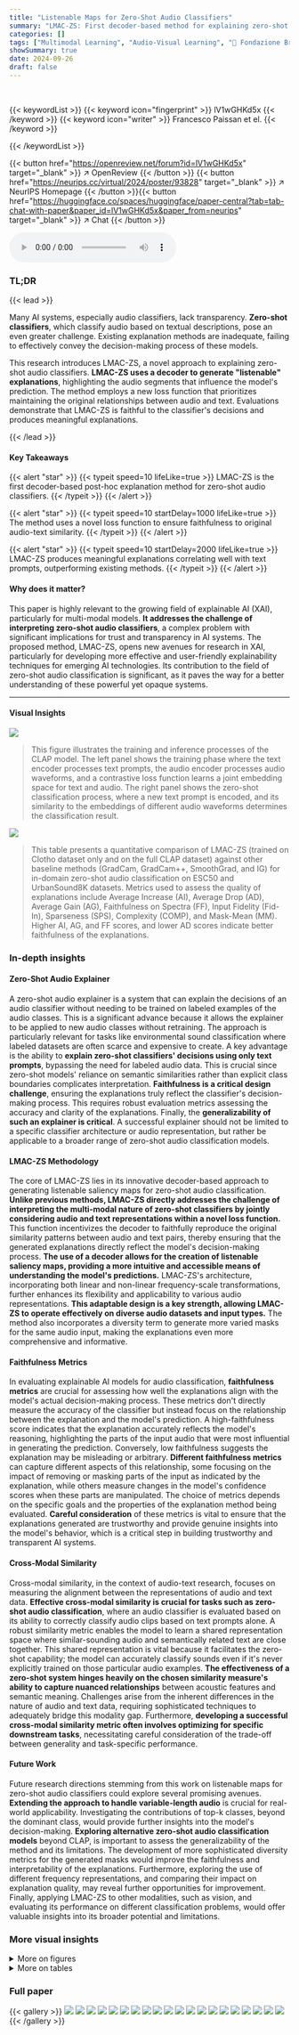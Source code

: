 ```yaml
---
title: "Listenable Maps for Zero-Shot Audio Classifiers"
summary: "LMAC-ZS: First decoder-based method for explaining zero-shot audio classifiers, ensuring transparency and trustworthiness in AI."
categories: []
tags: ["Multimodal Learning", "Audio-Visual Learning", "🏢 Fondazione Bruno Kessler",]
showSummary: true
date: 2024-09-26
draft: false
---
```


<br>

{{< keywordList >}}
{{< keyword icon="fingerprint" >}} lV1wGHKd5x {{< /keyword >}}
{{< keyword icon="writer" >}} Francesco Paissan et el. {{< /keyword >}}
 
{{< /keywordList >}}

{{< button href="https://openreview.net/forum?id=lV1wGHKd5x" target="_blank" >}}
↗ OpenReview
{{< /button >}}
{{< button href="https://neurips.cc/virtual/2024/poster/93828" target="_blank" >}}
↗ NeurIPS Homepage
{{< /button >}}{{< button href="https://huggingface.co/spaces/huggingface/paper-central?tab=tab-chat-with-paper&paper_id=lV1wGHKd5x&paper_from=neurips" target="_blank" >}}
↗ Chat
{{< /button >}}



<audio controls>
    <source src="https://ai-paper-reviewer.com/lV1wGHKd5x/podcast.wav" type="audio/wav">
    Your browser does not support the audio element.
</audio>


### TL;DR


{{< lead >}}

Many AI systems, especially audio classifiers, lack transparency.  **Zero-shot classifiers**, which classify audio based on textual descriptions, pose an even greater challenge. Existing explanation methods are inadequate, failing to effectively convey the decision-making process of these models. 

This research introduces LMAC-ZS, a novel approach to explaining zero-shot audio classifiers.  **LMAC-ZS uses a decoder to generate "listenable" explanations**, highlighting the audio segments that influence the model's prediction. The method employs a new loss function that prioritizes maintaining the original relationships between audio and text.  Evaluations demonstrate that LMAC-ZS is faithful to the classifier's decisions and produces meaningful explanations.

{{< /lead >}}


#### Key Takeaways

{{< alert "star" >}}
{{< typeit speed=10 lifeLike=true >}} LMAC-ZS is the first decoder-based post-hoc explanation method for zero-shot audio classifiers. {{< /typeit >}}
{{< /alert >}}

{{< alert "star" >}}
{{< typeit speed=10 startDelay=1000 lifeLike=true >}} The method uses a novel loss function to ensure faithfulness to original audio-text similarity. {{< /typeit >}}
{{< /alert >}}

{{< alert "star" >}}
{{< typeit speed=10 startDelay=2000 lifeLike=true >}} LMAC-ZS produces meaningful explanations correlating well with text prompts, outperforming existing methods. {{< /typeit >}}
{{< /alert >}}

#### Why does it matter?
This paper is highly relevant to the growing field of explainable AI (XAI), particularly for multi-modal models.  **It addresses the challenge of interpreting zero-shot audio classifiers**, a complex problem with significant implications for trust and transparency in AI systems. The proposed method, LMAC-ZS, opens new avenues for research in XAI, particularly for developing more effective and user-friendly explainability techniques for emerging AI technologies.  Its contribution to the field of zero-shot audio classification is significant, as it paves the way for a better understanding of these powerful yet opaque systems.

------
#### Visual Insights



![](https://ai-paper-reviewer.com/lV1wGHKd5x/figures_1_1.jpg)

> This figure illustrates the training and inference processes of the CLAP model. The left panel shows the training phase where the text encoder processes text prompts, the audio encoder processes audio waveforms, and a contrastive loss function learns a joint embedding space for text and audio. The right panel shows the zero-shot classification process, where a new text prompt is encoded, and its similarity to the embeddings of different audio waveforms determines the classification result.





![](https://ai-paper-reviewer.com/lV1wGHKd5x/tables_6_1.jpg)

> This table presents a quantitative comparison of LMAC-ZS (trained on Clotho dataset only and on the full CLAP dataset) against other baseline methods (GradCam, GradCam++, SmoothGrad, and IG) for in-domain zero-shot audio classification on ESC50 and UrbanSound8K datasets.  Metrics used to assess the quality of explanations include Average Increase (AI), Average Drop (AD), Average Gain (AG), Faithfulness on Spectra (FF), Input Fidelity (Fid-In), Sparseness (SPS), Complexity (COMP), and Mask-Mean (MM).  Higher AI, AG, and FF scores, and lower AD scores indicate better faithfulness of the explanations.





### In-depth insights


#### Zero-Shot Audio Explainer
A zero-shot audio explainer is a system that can explain the decisions of an audio classifier without needing to be trained on labeled examples of the audio classes. This is a significant advance because it allows the explainer to be applied to new audio classes without retraining. The approach is particularly relevant for tasks like environmental sound classification where labeled datasets are often scarce and expensive to create.  A key advantage is the ability to **explain zero-shot classifiers' decisions using only text prompts**, bypassing the need for labeled audio data.  This is crucial since zero-shot models' reliance on semantic similarities rather than explicit class boundaries complicates interpretation.  **Faithfulness is a critical design challenge**, ensuring the explanations truly reflect the classifier's decision-making process.  This requires robust evaluation metrics assessing the accuracy and clarity of the explanations.  Finally, the **generalizability of such an explainer is critical**. A successful explainer should not be limited to a specific classifier architecture or audio representation, but rather be applicable to a broader range of zero-shot audio classification models.

#### LMAC-ZS Methodology
The core of LMAC-ZS lies in its innovative decoder-based approach to generating listenable saliency maps for zero-shot audio classification.  **Unlike previous methods, LMAC-ZS directly addresses the challenge of interpreting the multi-modal nature of zero-shot classifiers by jointly considering audio and text representations within a novel loss function.** This function incentivizes the decoder to faithfully reproduce the original similarity patterns between audio and text pairs, thereby ensuring that the generated explanations directly reflect the model's decision-making process.  **The use of a decoder allows for the creation of listenable saliency maps, providing a more intuitive and accessible means of understanding the model's predictions.**  LMAC-ZS's architecture, incorporating both linear and non-linear frequency-scale transformations, further enhances its flexibility and applicability to various audio representations. **This adaptable design is a key strength, allowing LMAC-ZS to operate effectively on diverse audio datasets and input types.** The method also incorporates a diversity term to generate more varied masks for the same audio input, making the explanations even more comprehensive and informative.

#### Faithfulness Metrics
In evaluating explainable AI models for audio classification, **faithfulness metrics** are crucial for assessing how well the explanations align with the model's actual decision-making process.  These metrics don't directly measure the accuracy of the classifier but instead focus on the relationship between the explanation and the model's prediction.  A high-faithfulness score indicates that the explanation accurately reflects the model's reasoning, highlighting the parts of the input audio that were most influential in generating the prediction.  Conversely, low faithfulness suggests the explanation may be misleading or arbitrary.  **Different faithfulness metrics** can capture different aspects of this relationship, some focusing on the impact of removing or masking parts of the input as indicated by the explanation, while others measure changes in the model's confidence scores when these parts are manipulated. The choice of metrics depends on the specific goals and the properties of the explanation method being evaluated.  **Careful consideration** of these metrics is vital to ensure that the explanations generated are trustworthy and provide genuine insights into the model's behavior, which is a critical step in building trustworthy and transparent AI systems.

#### Cross-Modal Similarity
Cross-modal similarity, in the context of audio-text research, focuses on measuring the alignment between the representations of audio and text data.  **Effective cross-modal similarity is crucial for tasks such as zero-shot audio classification**, where an audio classifier is evaluated based on its ability to correctly classify audio clips based on text prompts alone. A robust similarity metric enables the model to learn a shared representation space where similar-sounding audio and semantically related text are close together.  This shared representation is vital because it facilitates the zero-shot capability; the model can accurately classify sounds even if it's never explicitly trained on those particular audio examples.  **The effectiveness of a zero-shot system hinges heavily on the chosen similarity measure's ability to capture nuanced relationships** between acoustic features and semantic meaning. Challenges arise from the inherent differences in the nature of audio and text data, requiring sophisticated techniques to adequately bridge this modality gap.  Furthermore, **developing a successful cross-modal similarity metric often involves optimizing for specific downstream tasks**, necessitating careful consideration of the trade-off between generality and task-specific performance.

#### Future Work
Future research directions stemming from this work on listenable maps for zero-shot audio classifiers could explore several promising avenues.  **Extending the approach to handle variable-length audio** is crucial for real-world applicability.  Investigating the contributions of top-k classes, beyond the dominant class, would provide further insights into the model's decision-making.  **Exploring alternative zero-shot audio classification models** beyond CLAP, is important to assess the generalizability of the method and its limitations.  The development of more sophisticated diversity metrics for the generated masks would improve the faithfulness and interpretability of the explanations.  Furthermore, exploring the use of different frequency representations, and comparing their impact on explanation quality, may reveal further opportunities for improvement. Finally, applying LMAC-ZS to other modalities, such as vision, and evaluating its performance on different classification problems, would offer valuable insights into its broader potential and limitations.


### More visual insights

<details>
<summary>More on figures
</summary>


![](https://ai-paper-reviewer.com/lV1wGHKd5x/figures_2_1.jpg)

> This figure illustrates the architecture of the Listenable Maps for Zero-Shot Audio Classifiers (LMAC-ZS) method.  The input audio spectrogram undergoes transformations to match the encoder's input format, then gets processed by the audio encoder.  Simultaneously, text input is processed by the text encoder. Both encodings are fed to a decoder which generates a mask. This mask modifies the original spectrogram. The modified spectrogram is then processed to produce a listenable explanation. The entire process is guided by a novel loss function that aims to preserve the original audio-text similarity.


![](https://ai-paper-reviewer.com/lV1wGHKd5x/figures_5_1.jpg)

> This figure presents three plots visualizing the results of experiments comparing LMAC-ZS and GradCAM++. The left plot shows the relationship between the mean of the mask values (Mask-Mean) and the similarity scores between audio and text for LMAC-ZS. The middle plot displays the same relationship but for GradCAM++. The right plot illustrates the results of a model randomization test, showing the structural similarity index measure (SSIM) values for both methods across different convolutional block IDs. These plots demonstrate the faithfulness and robustness of LMAC-ZS in comparison to GradCAM++.


![](https://ai-paper-reviewer.com/lV1wGHKd5x/figures_8_1.jpg)

> This figure provides a qualitative comparison of the explanations generated by the proposed method LMAC-ZS and the baseline GradCAM++.  Two audio examples are shown, one of a 'cat' sound and one of 'glass breaking'. For each, the input spectrogram is shown along with the explanations (saliency maps) generated by both methods, conditioned on both the correct class label and an incorrect class label. LMAC-ZS demonstrates sensitivity to the input-prompt similarity; when the similarity is high, the saliency map highlights relevant audio regions, while a low similarity leads to a nearly empty map. GradCAM++, in contrast, produces relatively consistent saliency maps regardless of the prompt.


![](https://ai-paper-reviewer.com/lV1wGHKd5x/figures_14_1.jpg)

> This figure shows a visualization of how the explanations change when layers of the model are randomly initialized. The leftmost column shows the input spectrogram. The second column represents the original explanation generated by each method (LMAC-ZS and GradCAM++). As we move to the right, more and more layers of the model are randomly reinitialized, demonstrating how the explanations change as the model's internal representations are altered. LMAC-ZS explanations quickly disappear as layers are randomized, while GradCAM++ explanations are more resilient to these changes.


![](https://ai-paper-reviewer.com/lV1wGHKd5x/figures_14_2.jpg)

> This figure compares the qualitative results of explanation methods LMAC-ZS and GradCAM++, applied to audio classification tasks.  Two examples are shown, each with two different text prompts.  The left column of each example shows the spectrogram of the input audio. The middle column shows the saliency map generated by the explanation method when the text prompt matches the audio class. The right column shows the saliency map when the text prompt does *not* match the audio class. LMAC-ZS demonstrates sensitivity to the text prompt, producing a blank saliency map when there is little similarity between the audio and prompt. GradCAM++, on the other hand, is shown to be insensitive to prompt selection, providing similar saliency maps regardless of the prompt used.


![](https://ai-paper-reviewer.com/lV1wGHKd5x/figures_14_3.jpg)

> This figure displays a comparison of qualitative results for LMAC-ZS and GradCAM++.  Two audio samples are shown, one labeled 'Cat' and one labeled 'Glass breaking.' For each audio sample, the input spectrogram is displayed along with the explanations generated by each method when prompted with both the correct label and an incorrect label.  The key observation is that LMAC-ZS's explanations are sensitive to the similarity between the input audio and the given prompt; when the prompt is irrelevant to the audio, the explanation is largely suppressed.  In contrast, GradCAM++ produces explanations that do not adapt to the prompt, providing outputs that are largely consistent regardless of the prompt's relevance.


![](https://ai-paper-reviewer.com/lV1wGHKd5x/figures_15_1.jpg)

> This figure shows qualitative results comparing explanations generated by LMAC-ZS with and without the additional diversity term (Equation 7) in the paper.  The top row displays spectrograms of input audio, the middle row shows the generated explanations (saliency masks) when the diversity term is included, and the bottom row shows the explanations without the diversity term.  Each column represents a different audio-text pair, with the original and masked similarities noted. The figure demonstrates how the additional diversity term makes the generated explanations more sensitive to the text prompts, resulting in more focused and relevant saliency maps.


![](https://ai-paper-reviewer.com/lV1wGHKd5x/figures_15_2.jpg)

> This figure showcases the qualitative results comparing the explanations generated by LMAC-ZS with and without the additional diversity term (Equation 7).  The top row shows the input spectrogram and the original audio-text similarity. The middle row shows the explanation generated with the additional diversity term applied. The bottom row shows the similarity after masking the spectrogram with the generated mask. The figure demonstrates how the additional diversity term enhances the sensitivity of the generated masks to different text prompts.


![](https://ai-paper-reviewer.com/lV1wGHKd5x/figures_16_1.jpg)

> This figure shows 2D histograms comparing mask means and audio-text similarities after masking audio. The left panel shows results without the diversity term (Equation 7), and the right panel shows results with it.  The color intensity represents the frequency of data points in each bin. The x-axis shows the similarity between the text prompt and masked audio, while the y-axis shows the average value (mean) of the mask. The figure demonstrates how the additional diversity term enhances the sensitivity of the generated explanations to different text prompts, resulting in a clearer relationship between similarity and mask means.


</details>




<details>
<summary>More on tables
</summary>


![](https://ai-paper-reviewer.com/lV1wGHKd5x/tables_7_1.jpg)
> This table presents a quantitative comparison of different explanation methods (GradCam, GradCam++, SmoothGrad, IG, and LMAC-ZS) on the ESC50 dataset under various out-of-domain conditions.  Each condition involves adding a different type of noise (ESC50 contamination, White Noise contamination, and LJ-Speech contamination) to the audio samples, simulating real-world scenarios with noisy audio.  The table reports faithfulness metrics (AI, AD, AG, FF, Fid-In, SPS, COMP) for each method and condition, allowing for an assessment of the quality and reliability of the explanations generated under various degrees of audio contamination. Two versions of LMAC-ZS are included, trained on the Clotho dataset only (CT) and trained on the full CLAP dataset (Full).  The Mask-Mean (MM) column indicates the average value of the generated saliency masks.  The performance of each explanation method is evaluated in terms of how well the explanations align with the predictions made by the underlying model and how robust the explanations are to noise.

![](https://ai-paper-reviewer.com/lV1wGHKd5x/tables_13_1.jpg)
> This table presents a quantitative comparison of LMAC-ZS and several baseline methods (GradCam, GradCam++, SmoothGrad, and IG) for zero-shot audio classification on the ESC50 dataset under various out-of-domain conditions (ESC50 contamination, White Noise contamination, LJ-Speech contamination).  The metrics used to evaluate the faithfulness of the explanations include Average Increase (AI), Average Drop (AD), Average Gain (AG), Faithfulness on Spectra (FF), Input Fidelity (Fid-In), Sparseness (SPS), and Complexity (COMP). Two versions of LMAC-ZS are shown, one trained only on Clotho dataset and the other trained on the full CLAP dataset. The table also includes the Mask-Mean (MM), representing the average value of the obtained masks.  It demonstrates the performance of LMAC-ZS under noisy and different-source audio conditions, highlighting its robustness and reliability in generating faithful explanations even in challenging scenarios.

![](https://ai-paper-reviewer.com/lV1wGHKd5x/tables_16_1.jpg)
> This table presents a quantitative comparison of the performance of different explanation methods, including LMAC-ZS (trained on Clotho dataset only and trained on all CLAP datasets), GradCAM, GradCAM++, SmoothGrad, and Integrated Gradients on two audio classification datasets, ESC50 and UrbanSound8K. The evaluation metrics used include Average Increase (AI), Average Drop (AD), Average Gain (AG), Faithfulness on Spectra (FF), Input Fidelity (Fid-In), Sparseness (SPS), and Complexity (COMP).  The table shows the performance of each method for Mel-Masking and STFT-Masking, along with the overall accuracy achieved by the zero-shot classifier. Mask-Mean (MM), representing the average value of the obtained masks, is also provided.

![](https://ai-paper-reviewer.com/lV1wGHKd5x/tables_17_1.jpg)
> This table shows the Frechet Audio Distance (FAD) between the ESC-50 dataset and the datasets used for training the LMAC-ZS model.  The FAD measures the dissimilarity between the distributions of audio features in two datasets. Lower FAD values indicate greater similarity. The table helps to understand how similar the training data distribution is to the ESC-50 test data, which could influence the model's performance in the zero-shot classification task. The different rows represent different training subsets used for experiments. The column `Subset (25%)` refers to a randomly selected 25% of the full training dataset.

</details>




### Full paper

{{< gallery >}}
<img src="https://ai-paper-reviewer.com/lV1wGHKd5x/1.png" class="grid-w50 md:grid-w33 xl:grid-w25" />
<img src="https://ai-paper-reviewer.com/lV1wGHKd5x/2.png" class="grid-w50 md:grid-w33 xl:grid-w25" />
<img src="https://ai-paper-reviewer.com/lV1wGHKd5x/3.png" class="grid-w50 md:grid-w33 xl:grid-w25" />
<img src="https://ai-paper-reviewer.com/lV1wGHKd5x/4.png" class="grid-w50 md:grid-w33 xl:grid-w25" />
<img src="https://ai-paper-reviewer.com/lV1wGHKd5x/5.png" class="grid-w50 md:grid-w33 xl:grid-w25" />
<img src="https://ai-paper-reviewer.com/lV1wGHKd5x/6.png" class="grid-w50 md:grid-w33 xl:grid-w25" />
<img src="https://ai-paper-reviewer.com/lV1wGHKd5x/7.png" class="grid-w50 md:grid-w33 xl:grid-w25" />
<img src="https://ai-paper-reviewer.com/lV1wGHKd5x/8.png" class="grid-w50 md:grid-w33 xl:grid-w25" />
<img src="https://ai-paper-reviewer.com/lV1wGHKd5x/9.png" class="grid-w50 md:grid-w33 xl:grid-w25" />
<img src="https://ai-paper-reviewer.com/lV1wGHKd5x/10.png" class="grid-w50 md:grid-w33 xl:grid-w25" />
<img src="https://ai-paper-reviewer.com/lV1wGHKd5x/11.png" class="grid-w50 md:grid-w33 xl:grid-w25" />
<img src="https://ai-paper-reviewer.com/lV1wGHKd5x/12.png" class="grid-w50 md:grid-w33 xl:grid-w25" />
<img src="https://ai-paper-reviewer.com/lV1wGHKd5x/13.png" class="grid-w50 md:grid-w33 xl:grid-w25" />
<img src="https://ai-paper-reviewer.com/lV1wGHKd5x/14.png" class="grid-w50 md:grid-w33 xl:grid-w25" />
<img src="https://ai-paper-reviewer.com/lV1wGHKd5x/15.png" class="grid-w50 md:grid-w33 xl:grid-w25" />
<img src="https://ai-paper-reviewer.com/lV1wGHKd5x/16.png" class="grid-w50 md:grid-w33 xl:grid-w25" />
<img src="https://ai-paper-reviewer.com/lV1wGHKd5x/17.png" class="grid-w50 md:grid-w33 xl:grid-w25" />
<img src="https://ai-paper-reviewer.com/lV1wGHKd5x/18.png" class="grid-w50 md:grid-w33 xl:grid-w25" />
<img src="https://ai-paper-reviewer.com/lV1wGHKd5x/19.png" class="grid-w50 md:grid-w33 xl:grid-w25" />
<img src="https://ai-paper-reviewer.com/lV1wGHKd5x/20.png" class="grid-w50 md:grid-w33 xl:grid-w25" />
{{< /gallery >}}
